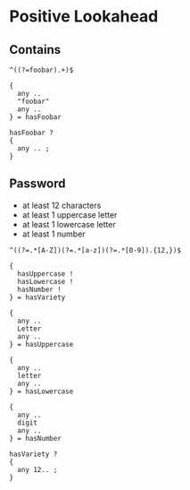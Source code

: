 # Positive Lookahead



## Contains

```
^((?=foobar).+)$
```

```
{
  any ..
  "foobar"
  any ..
} = hasFoobar

hasFoobar ?
{
  any .. ;
}
```



## Password

- at least 12 characters
- at least 1 uppercase letter
- at least 1 lowercase letter
- at least 1 number

```
^((?=.*[A-Z])(?=.*[a-z])(?=.*[0-9]).{12,})$
```

```
{
  hasUppercase !
  hasLowercase !
  hasNumber !
} = hasVariety

{
  any ..
  Letter
  any ..
} = hasUppercase

{
  any ..
  letter
  any ..
} = hasLowercase

{
  any ..
  digit
  any ..
} = hasNumber

hasVariety ?
{
  any 12.. ;
}
```
